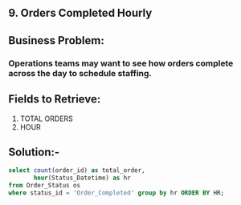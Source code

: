 ## 9. Orders Completed Hourly
## Business Problem:
### Operations teams may want to see how orders complete across the day to schedule staffing.

## Fields to Retrieve:

1. TOTAL ORDERS
2. HOUR

## Solution:-
```sql
select count(order_id) as total_order,
       hour(Status_Datetime) as hr
from Order_Status os 
where status_id = 'Order_Completed' group by hr ORDER BY HR;

```

